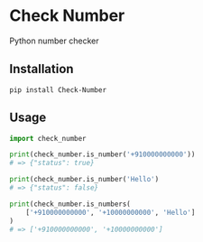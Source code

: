 # Check Number
Python number checker

## Installation

```
pip install Check-Number
```

## Usage

```py
import check_number

print(check_number.is_number('+910000000000'))
# => {"status": true}

print(check_number.is_number('Hello')
# => {"status": false}

print(check_number.is_numbers(
    ['+910000000000', '+10000000000', 'Hello']
)
# => ['+910000000000', '+10000000000']
```
